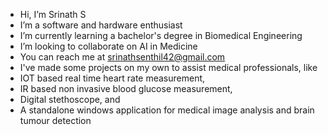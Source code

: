 - Hi, I’m Srinath S
- I’m a software and hardware enthusiast 
- I’m currently learning a bachelor's degree in Biomedical Engineering 
- I’m looking to collaborate on AI in Medicine 
- You can reach me at srinathsenthil42@gmail.com
- I've made some projects on my own to assist medical professionals, like 
- IOT based real time heart rate measurement, 
- IR based non invasive blood glucose measurement, 
- Digital stethoscope, and 
- A standalone windows application for medical image analysis and brain tumour detection 

